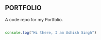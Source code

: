 ## PORTFOLIO

A code repo for my Portfolio.

```javascript

console.log("Hi there, I am Ashish Singh")

```
